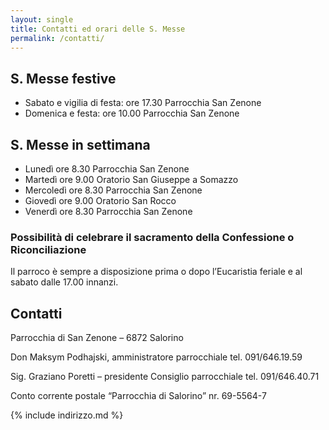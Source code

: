 ```yaml
---
layout: single
title: Contatti ed orari delle S. Messe
permalink: /contatti/
---
```




## S. Messe festive

* Sabato e vigilia di festa:	ore 17.30 Parrocchia San Zenone
* Domenica e festa:		ore 10.00 Parrocchia San Zenone


## S. Messe in settimana

* Lunedì	ore   8.30	Parrocchia San Zenone
* Martedì	ore   9.00	Oratorio San Giuseppe a Somazzo
* Mercoledì	ore   8.30	Parrocchia San Zenone  
* Giovedì	ore   9.00	Oratorio San Rocco 
* Venerdì	ore   8.30	Parrocchia San Zenone  



### Possibilità di celebrare il sacramento della Confessione o Riconciliazione

Il parroco è sempre a disposizione prima o dopo l’Eucaristia feriale e al sabato dalle 17.00 innanzi.


## Contatti

Parrocchia di San Zenone – 6872 Salorino

Don Maksym Podhajski, amministratore parrocchiale	 tel. 091/646.19.59

Sig. Graziano Poretti – presidente Consiglio parrocchiale	 tel. 091/646.40.71

Conto corrente postale “Parrocchia di Salorino”	        	 nr. 69-5564-7 



{% include indirizzo.md %}

